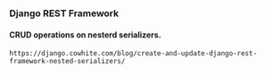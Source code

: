 ### Django REST Framework  
#### CRUD operations on nesterd serializers.
```
https://django.cowhite.com/blog/create-and-update-django-rest-framework-nested-serializers/  
```
